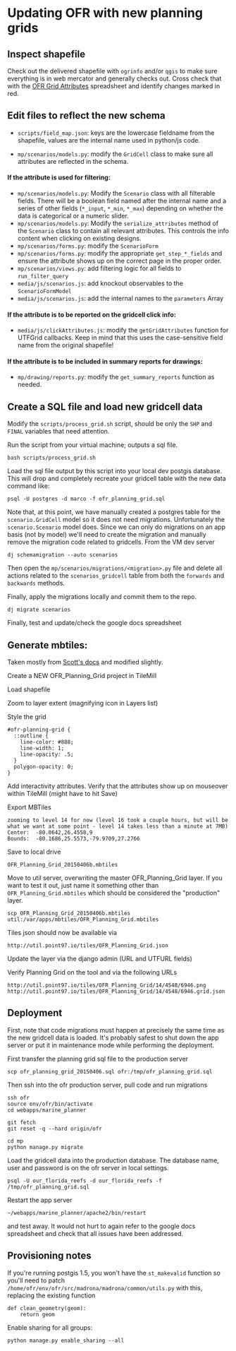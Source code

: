 # Updating OFR with new planning grids

## Inspect shapefile

 Check out the delivered shapefile with `ogrinfo` and/or `qgis` to make sure everything is in web mercator and generally checks out. Cross check that with the [OFR Grid Attributes](https://docs.google.com/spreadsheets/d/1LOT9xl6_iiUSCI09_al7phZDF50HSnPPZRp768R1Xyg/edit?pli=1#gid=0) spreadsheet and identify changes marked in red.

## Edit files to reflect the new schema

* `scripts/field_map.json`: keys are the lowercase fieldname from the shapefile, values are the internal name used in python/js code.

* `mp/scenarios/models.py`: modify the `GridCell` class to make sure all attributes are reflected in the schema.

#### **If** the attribute is used for filtering:

* `mp/scenarios/models.py`: Modify the `Scenario` class with all filterable fields. There will be a boolean field named after the internal name and a series of other fields (`*_input`, `*_min`, `*_max`) depending on whether the data is categorical or a numeric slider.
* `mp/scenarios/models.py`: Modify the `serialize_attributes` method of the `Scenario` class to contain all relevant attributes. This controls the info content when clicking on existing designs.
* `mp/scenarios/forms.py`: modify the `ScenarioForm`
* `mp/scenarios/forms.py`: modify the appropriate `get_step_*_fields` and ensure the attribute shows up on the correct page in the proper order.
* `mp/scenarios/views.py`: add filtering logic for all fields to `run_filter_query`
* `media/js/scenarios.js`: add knockout observables to the `ScenarioFormModel`
* `media/js/scenarios.js`: add the internal names to the `parameters` Array

#### If the attribute is to be reported on the gridcell click info:
* `media/js/clickAttributes.js`: modify the `getGridAttributes` function for UTFGrid callbacks. Keep in mind that this uses the case-sensitive field name from the original shapefile!

#### If the attribute is to be included in summary reports for drawings:
* `mp/drawing/reports.py`: modify the `get_summary_reports` function as needed.

## Create a SQL file and load new gridcell data

Modify the `scripts/process_grid.sh` script, should be only the `SHP` and `FINAL` variables that need attention.

Run the script from your virtual machine; outputs a sql file.

    bash scripts/process_grid.sh

Load the sql file output by this script into your local dev postgis database. This will drop and completely recreate your gridcell table with the new data command like:

    psql -U postgres -d marco -f ofr_planning_grid.sql

Note that, at this point, we have manually created a postgres table for the `scenario.GridCell` model so it does not need migrations. Unfortunately the `scenario.Scenario` model does. Since we can only do migrations on an app basis (not by model) we'll need to create the migration and manually remove the migration code related to gridcells. From the VM dev server

    dj schemamigration --auto scenarios

Then open the `mp/scenarios/migrations/<migration>.py` file and delete all actions related to the `scenarios_gridcell` table from both the `forwards` and `backwards` methods.

Finally, apply the migrations locally and commit them to the repo.

    dj migrate scenarios

Finally, test and update/check the google docs spreadsheet

## Generate mbtiles:

Taken mostly from [Scott's docs](https://sites.google.com/a/pointnineseven.com/scott-s-notes/apps/our-florida-reefs-mp#mbtiles) and modified slightly.

Create a NEW OFR_Planning_Grid project in TileMill

Load shapefile

Zoom to layer extent (magnifying icon in Layers list)

Style the grid

    #ofr-planning-grid {
      ::outline {
        line-color: #888;
        line-width: 1;
        line-opacity: .5;
      }
      polygon-opacity: 0;
    }

Add interactivity attributes. Verify that the attributes show up on mouseover within TileMill (might have to hit Save)

Export MBTiles

    zooming to level 14 for now (level 16 took a couple hours, but will be what we want at some point - level 14 takes less than a minute at 7MB)
    Center:  -80.0642,26.4558,9
    Bounds:  -80.1686,25.5573,-79.9709,27.2766

Save to local drive

    OFR_Planning_Grid_20150406b.mbtiles

Move to util server, overwriting the master OFR_Planning_Grid layer. If you want to test it out, just name it something other than `OFR_Planning_Grid.mbtiles` which should be considered the "production" layer.

    scp OFR_Planning_Grid_20150406b.mbtiles util:/var/apps/mbtiles/OFR_Planning_Grid.mbtiles

Tiles json should now be available via

    http://util.point97.io/tiles/OFR_Planning_Grid.json

Update the layer via the django admin (URL and UTFURL fields)

Verify Planning Grid on the tool and via the following URLs

    http://util.point97.io/tiles/OFR_Planning_Grid/14/4548/6946.png
    http://util.point97.io/tiles/OFR_Planning_Grid/14/4548/6946.grid.json



## Deployment

First, note that code migrations must happen at precisely the same time as the new gridcell data is loaded. It's probably safest to shut down the app server or put it in maintenance mode while performing the deployment.

First transfer the planning grid sql file to the production server

    scp ofr_planning_grid_20150406.sql ofr:/tmp/ofr_planning_grid.sql

Then ssh into the ofr production server, pull code and run migrations

    ssh ofr
    source env/ofr/bin/activate
    cd webapps/marine_planner

    git fetch
    git reset -q --hard origin/ofr

    cd mp
    python manage.py migrate


Load the gridcell data into the production database. The database name, user and password is on the ofr server in local settings.

    psql -U our_florida_reefs -d our_florida_reefs -f /tmp/ofr_planning_grid.sql

Restart the app server

    ~/webapps/marine_planner/apache2/bin/restart

and test away. It would not hurt to again refer to the google docs spreadsheet and check that all issues have been addressed.


## Provisioning notes

If you're running postgis 1.5, you won't have the `st_makevalid` function so you'll need to patch `/home/ofr/env/ofr/src/madrona/madrona/common/utils.py` with this, replacing the existing function

    def clean_geometry(geom):
        return geom

Enable sharing for all groups:

    python manage.py enable_sharing --all
